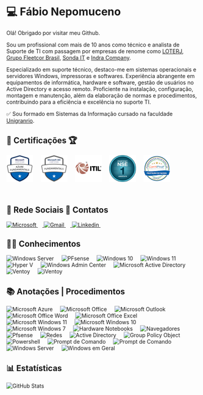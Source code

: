 # 💻 Fábio Nepomuceno

Olá! Obrigado por visitar meu Github.

Sou um profissional com mais de 10 anos como técnico e analista de Suporte de TI com passagem por empresas de renome como [LOTERJ](https://www.loterj.rj.gov.br), [Grupo Fleetcor Brasil](https://www.semparar.com.br), [Sonda IT](https://www.sonda.com/pt) e [Indra Company](https://www.minsait.com/pt). 

Especializado em suporte técnico, destaco-me em sistemas operacionais e servidores Windows, impressoras e softwares. Experiência abrangente em equipamentos de informática, hardware e software, gestão de usuários no Active Directory e acesso remoto. Proficiente na instalação, configuração, montagem e manutenção, além da elaboração de normas e procedimentos, contribuindo para a eficiência e excelência no suporte TI.

✅ Sou formado em Sistemas da Informação cursado na faculdade [Unigranrio](https://unigranrio.edu.br/).


## 🚀 Certificações 🏆

<img 
    align="left" 
    alt="Azure Fundamentals"
    title="Microsoft Azure Fundamentals" 
    width="70px" 
    style="padding-right: 20px;" 
    src="https://github.com/fabioceno/img/blob/14fa87bab48b8e8f87185f604ac5a2ebfdf8681e/AZ900.png" 
/>
<img 
    align="left" 
    alt="365 Fundamentals" 
    title="Microsoft 365 Fundamentals"
    width="70px" 
    style="padding-right: 20px;" 
    src="https://github.com/fabioceno/img/blob/14fa87bab48b8e8f87185f604ac5a2ebfdf8681e/Ms900.png" 
/>
<img 
    align="left" 
    alt="Itil v3" 
    title="Itil v3 Foundations"
    width="70px" 
    style="padding-right: 20px;" 
    src="https://github.com/fabioceno/img/blob/14e9da7c207bc5d8a9154cb9be539fc3b5adccfb/Itil-v3.png" 
/>
<img 
    align="left" 
    alt="NSE 1"
    title="NSE 1 Fortinet" 
    width="70px" 
    style="padding-right: 20px;" 
    src="https://github.com/fabioceno/img/blob/8b1cfa94bc66e9aa867533810342ee2600b82de1/nse_1_fortinet.png" 
/>
<img 
    align="left" 
    alt="Certpro" 
    title="Lei de Proteção de dados"
    width="70px" 
    style="padding-right: 20px;" 
    src="https://github.com/fabioceno/img/blob/8b1cfa94bc66e9aa867533810342ee2600b82de1/prot_dados.png" 
/>
<br/>
<br/>
<br/>
<br/>
<br/>
<br/>

## 📡 Rede Sociais 📩 Contatos

<div align="left">
            <a href="https://learn.microsoft.com/pt-br/users/fabioceno">
        <img 
            alt="Microsoft" 
            title="Me siga no Microsoft Learning" src="https://img.shields.io/badge/Learn-gold?style=for-the-badge&label=Ms" style="text-decoration: none;" target="_blank"
        />
        <img width="12" />
    </a>        
        <a href="mailto:fnsilva.ti@gmail.com">
        <img 
            alt="Gmail" 
            title="Contato" 
            src="https://img.shields.io/badge/Gmail-white?style=for-the-badge&logo=gmail&logoColor=Red" style="text-decoration: none;" target="_blank"
        />
        <img width="12" />
    </a>
    <a href="https://www.linkedin.com/in/fabio-nepomuceno">
        <img 
            alt="Linkedin" 
            title="Envie um Convite!" 
            src="https://img.shields.io/badge/-LinkedIn-%230077B5?style=for-the-badge&logo=linkedin&logoColor=white" style="text-decoration: none;" target="_blank"
        />
        <img width="12" />
    </a>
    </a>
</div>

## 👨‍🎓 Conhecimentos

<div align="left">
        <img 
            alt="Windows Server" 
            src="https://img.shields.io/badge/Windows%20Server-darkblue?style=for-the-badge" style="text-decoration: none;" target="_blank"
            title="Windows Server"
            />
        <img width="12" />
        <img 
            alt="PFsense" 
            src="https://img.shields.io/badge/Pfsense-white?style=for-the-badge&logo=pfsense&logoColor=darkblue" style="text-decoration: none;" target="_blank"
            title="Firewall PFsense"
        />
        <img width="12" />
        <img 
            alt="Windows 10" 
            src="https://img.shields.io/badge/Windows%2010-blue?style=for-the-badge" style="text-decoration: none;" target="_blank"
            title="Windows 10 Client"
        />
        <img width="12" />
        <img 
            alt="Windows 11" 
            src="https://img.shields.io/badge/Windows%2011-lightblue?style=for-the-badge" style="text-decoration: none;" target="_blank"
            title="Windows 11 Client"
        />
        <img width="12" />
        <img 
            alt="Hyper V" 
            src="https://img.shields.io/badge/Hyper%20v-darkgreen?style=for-the-badge" style="text-decoration: none;" target="_blank"
            title="Microsoft Hyper V"
        />
        <img width="12" />
        <img 
            alt="Windows Admin Center" 
            src="https://img.shields.io/badge/Windows%20Admin%20Center-grey?style=for-the-badge" style="text-decoration: none;" target="_blank"
            title="Windows Admin Center"
        />
      <img width="12" />
        <img 
            alt="Microsoft Active Directory" 
            src="https://img.shields.io/badge/Active%20Directory-blue?style=for-the-badge"style="text-decoration: none;" target="_blank" 
            title="Microsoft Active Directory"
        />
      <img width="12" />            
        <img 
            alt="Ventoy" 
            src="https://img.shields.io/badge/Ventoy-darkblue?style=for-the-badge"style="text-decoration: none;" target="_blank"
            title="Ventoy Bootable"
        />
      <img width="12" />
        <img 
            alt="iVentoy" 
            src="https://img.shields.io/badge/iVentoy-darkred?style=for-the-badge" style="text-decoration: none;" target="_blank"
            title="iVentoy Bootable PXE"
        />
      <img width="12" />

## 📚 Anotações | Procedimentos

<div align="left">
    <a href="https://github.com/fabioceno/procedimentos-tecnicos/tree/main/Azure"style="text-decoration: none;" target="_blank">
        <img 
            alt="Microsoft Azure" 
            title="Alguns procedimentos de Microsoft Azure" src="https://img.shields.io/badge/Ms%20Azure-gray?style=for-the-badge"
        />
        <img width="12" />
    </a>
    <a href="https://github.com/fabioceno/procedimentos-tecnicos/tree/main/Microsoft%20Office" style="text-decoration: none;" target="_blank">
        <img 
            alt="Microsoft Office" 
            title="Alguns procedimentos de Microsoft Office" src="https://img.shields.io/badge/Ms%20Office-gray?style=for-the-badge"
        />
        <img width="12" />
    </a>
    <a href="https://github.com/fabioceno/procedimentos-tecnicos/tree/main/Microsoft%20Outlook" style="text-decoration: none;" target="_blank">
        <img 
            alt="Microsoft Outlook" 
            title="Alguns procedimentos de Microsoft Outlook" src="https://img.shields.io/badge/Ms%20Outlook-gray?style=for-the-badge"
        />
        <img width="12" />
    </a>    
    <a href="https://github.com/fabioceno/procedimentos-tecnicos/tree/main/Microsoft%20Word" style="text-decoration: none;" target="_blank">
        <img 
            alt="Microsoft Office Word" 
            title="Alguns procedimentos de Microsoft Office Word" src="https://img.shields.io/badge/Ms%20Word-gray?style=for-the-badge"
        />
        <img width="12" />
    </a>
    <a href="https://github.com/fabioceno/procedimentos-tecnicos/tree/main/Microsoft%20Excel"style="text-decoration: none;" target="_blank">
        <img 
            alt="Microsoft Office Excel" 
            title="Alguns procedimentos de Microsoft Office Excel" src="https://img.shields.io/badge/Ms%20Excel-gray?style=for-the-badge"
        />
        <img width="12" />
    </a>
    <a href="https://github.com/fabioceno/procedimentos-tecnicos/tree/main/Windows%2011"style="text-decoration: none;" target="_blank">
        <img 
            alt="Microsoft Windows 11" 
            title="Alguns procedimentos de Microsoft Windows 11" src="https://img.shields.io/badge/Ms%20Windows%2011-gray?style=for-the-badge"
        />
        <img width="12" />
    </a>
    <a href="https://github.com/fabioceno/procedimentos-tecnicos/tree/main/Windows%2010"style="text-decoration: none;" target="_blank">
        <img 
            alt="Microsoft Windows 10" 
            title="Alguns procedimentos de Microsoft Windows 10" src="https://img.shields.io/badge/Ms%20Windows%2010-gray?style=for-the-badge"
        />
        <img width="12" />
    </a>
    <a href="https://github.com/fabioceno/procedimentos-tecnicos/tree/main/Windows%207"style="text-decoration: none;" target="_blank">
        <img 
            alt="Microsoft Windows 7" 
            title="Alguns procedimentos de Microsoft Windows 7" src="https://img.shields.io/badge/Ms%20Windows%207-gray?style=for-the-badge"
        />
        <img width="12" />
    </a>
    <a href="https://github.com/fabioceno/procedimentos-tecnicos/tree/main/HDW%20Notebooks"style="text-decoration: none;" target="_blank">
        <img 
            alt="Hardware Notebooks" 
            title="Alguns procedimentos de manutenção de Notebooks" src="https://img.shields.io/badge/Hdw%20Notebooks-gray?style=for-the-badge"
        />
        <img width="12" />
    </a>
    <a href="https://github.com/fabioceno/procedimentos-tecnicos/tree/main/Navegadores" style="text-decoration: none;" target="_blank">
        <img 
            alt="Navegadores" 
            title="Alguns procedimentos navegadores / Browsers" src="https://img.shields.io/badge/Navegadores-gray?style=for-the-badge"
        />
        <img width="12" />
    </a>
<a href="https://github.com/fabioceno/procedimentos-tecnicos/tree/main/Pfsense" style="text-decoration: none;" target="_blank">
        <img 
            alt="Pfsense" 
            title="Alguns procedimentos de Pfsense" src="https://img.shields.io/badge/Pfsense-gray?style=for-the-badge&logo=Pfsense"
        />
        <img width="12" />
    </a>
<a href="https://github.com/fabioceno/procedimentos-tecnicos/tree/main/Redes" style="text-decoration: none;" target="_blank">
        <img 
            alt="Redes" 
            title="Alguns procedimentos de Redes" src="https://img.shields.io/badge/Redes-gray?style=for-the-badge"
        />
        <img width="12" />
    </a>
<a href="https://github.com/fabioceno/procedimentos-tecnicos/tree/main/Windows%20Active%20Directory"style="text-decoration: none;" target="_blank">
        <img 
            alt="Active Directory" 
            title="Alguns procedimentos de Active Directory" src="https://img.shields.io/badge/Active%20Directory-gray?style=for-the-badge"
        />
        <img width="12" />
    </a>
<a href="https://github.com/fabioceno/procedimentos-tecnicos/tree/main/Windows%20GPO" style="text-decoration: none;" target="_blank">
        <img 
            alt="Group Policy Object" 
            title="Alguns procedimentos de GPO" src="https://img.shields.io/badge/Group%20Policy-gray?style=for-the-badge"
        />
        <img width="12" />
    </a>
<a href="https://github.com/fabioceno/procedimentos-tecnicos/tree/main/Windows%20Powershell"style="text-decoration: none;" target="_blank">
        <img 
            alt="Powershell" 
            title="Alguns procedimentos de Powershell" src="https://img.shields.io/badge/Powershell-gray?style=for-the-badge&logo=Powershell"
        />
        <img width="12" />
    </a>
<a href="https://github.com/fabioceno/procedimentos-tecnicos/tree/main/Windows%20Prompt%20Comando"style="text-decoration: none;" target="_blank">
        <img 
            alt="Prompt de Comando" 
            title="Alguns procedimentos de Prompt de Comando" src="https://img.shields.io/badge/Prompt%20Comando-gray?style=for-the-badge&logo=Msdos"
        />
        <img width="12" />
    </a>
<a href="https://github.com/fabioceno/procedimentos-tecnicos/tree/main/Windows%20Prompt%20Comando"style="text-decoration: none;" target="_blank">
        <img 
            alt="Prompt de Comando" 
            title="Alguns procedimentos de Prompt de Comando" src="https://img.shields.io/badge/Prompt%20Comando-gray?style=for-the-badge&logo=Msdos"
        />
        <img width="12" />
    </a>
<a href="https://github.com/fabioceno/procedimentos-tecnicos/tree/main/Windows%20Server"style="text-decoration: none;" target="_blank">
        <img 
            alt="Windows Server" 
            title="Alguns procedimentos de Windows Server" src="https://img.shields.io/badge/Windows%20Server-gray?style=for-the-badge"
        />
        <img width="12" />
    </a>
<a href="https://github.com/fabioceno/procedimentos-tecnicos/tree/main/Windows%20em%20Geral"style="text-decoration: none;" target="_blank">
        <img 
            alt="Windows em Geral" 
            title="Alguns procedimentos de Windows em geral" src="https://img.shields.io/badge/ms%20Windows-gray?style=for-the-badge"
        />
        <img width="12" />
    </a>

<br/>

## 📊 Estatísticas

<p>
  <img 
    align="left" 
    alt="GitHub Stats" 
    height="200" 
    style="padding-right: 10px;" 
    src="https://github-readme-stats.vercel.app/api?username=fabioceno&show_icons=true&theme=tokyonight&include_all_commits=true&locale=pt-br" 
  />

</p>
